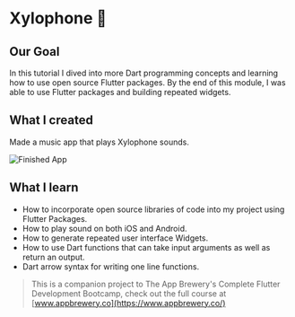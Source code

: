 # Xylophone 🎹

## Our Goal

In this tutorial I dived into more Dart programming concepts and learning how to use open source Flutter packages. By the end of this module, I was able to use Flutter packages and building repeated widgets.


## What I created

Made a music app that plays Xylophone sounds.

![Finished App](https://github.com/londonappbrewery/Images/blob/master/xylophone-flutter.png)

## What I learn

- How to incorporate open source libraries of code into my project using Flutter Packages.
- How to play sound on both iOS and Android.
- How to generate repeated user interface Widgets.
- How to use Dart functions that can take input arguments as well as return an output.
- Dart arrow syntax for writing one line functions.

>This is a companion project to The App Brewery's Complete Flutter Development Bootcamp, check out the full course at [www.appbrewery.co](https://www.appbrewery.co/)
